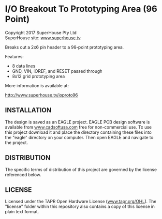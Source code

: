 I/O Breakout To Prototyping Area (96 Point)
===========================================
Copyright 2017 SuperHouse Pty Ltd  
SuperHouse site:  www.superhouse.tv  

Breaks out a 2x6 pin header to a 96-point prototyping area.

Features:

 * 8 data lines
 * GND, VIN, IOREF, and RESET passed through
 * 8x12 grid prototyping area

More information is available at:

  http://www.superhouse.tv/ioproto96


INSTALLATION
------------
The design is saved as an EAGLE project. EAGLE PCB design software is
available from www.cadsoftusa.com free for non-commercial use. To use
this project download it and place the directory containing these files
into the "eagle" directory on your computer. Then open EAGLE and
navigate to the project.


DISTRIBUTION
------------
The specific terms of distribution of this project are governed by the
license referenced below.


LICENSE
-------
Licensed under the TAPR Open Hardware License (www.tapr.org/OHL).
The "license" folder within this repository also contains a copy of
this license in plain text format.
